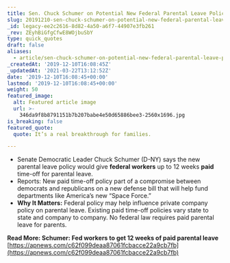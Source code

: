 ```yaml
---
title: Sen. Chuck Schumer on Potential New Federal Parental Leave Policy.
slug: 20191210-sen-chuck-schumer-on-potential-new-federal-parental-leave-policy
_id: legacy-ee2c2616-8d82-4a50-a6f7-44907e3fb261
_rev: ZEyhBiGfgCfwE8WOjbuSbY
type: quick_quotes
draft: false
aliases:
  - article/sen-chuck-schumer-on-potential-new-federal-parental-leave-policy/
_createdAt: '2019-12-10T16:08:45Z'
_updatedAt: '2021-03-22T13:12:52Z'
date: '2019-12-10T16:08:45+00:00'
lastmod: '2019-12-10T16:08:45+00:00'
weight: 50
featured_image:
  alt: Featured article image
  url: >-
    346da9f8b8791151b7b207babe4e50d65886bee3-2560x1696.jpg
is_breaking: false
featured_quote:
  quote: It’s a real breakthrough for families.

---
```

* Senate Democratic Leader Chuck Schumer (D-NY) says the new parental leave policy would give **federal workers** up to 12 weeks **paid** time-off for parental leave.
* Reports: New paid time-off policy part of a compromise between democrats and republicans on a new defense bill that will help fund departments like America’s new “Space Force.”
* **Why It Matters:** Federal policy may help influence private company policy on parental leave. Existing paid time-off policies vary state to state and company to company. No federal law requires paid parental leave for parents.

**Read More: Schumer: Fed workers to get 12 weeks of paid parental leave**  
[https://apnews.com/c62f099deaa87061fcbacce22a9cb7fb](https://apnews.com/c62f099deaa87061fcbacce22a9cb7fb)
